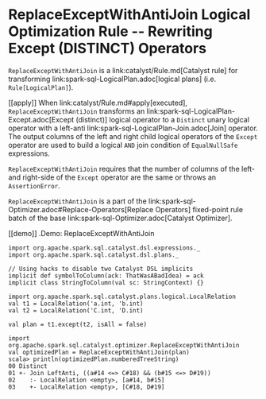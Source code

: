 # ReplaceExceptWithAntiJoin Logical Optimization Rule -- Rewriting Except (DISTINCT) Operators

`ReplaceExceptWithAntiJoin` is a link:catalyst/Rule.md[Catalyst rule] for transforming link:spark-sql-LogicalPlan.adoc[logical plans] (i.e. `Rule[LogicalPlan]`).

[[apply]]
When link:catalyst/Rule.md#apply[executed], `ReplaceExceptWithAntiJoin` transforms an link:spark-sql-LogicalPlan-Except.adoc[Except (distinct)] logical operator to a `Distinct` unary logical operator with a left-anti link:spark-sql-LogicalPlan-Join.adoc[Join] operator. The output columns of the left and right child logical operators of the `Except` operator are used to build a logical `AND` join condition of `EqualNullSafe` expressions.

`ReplaceExceptWithAntiJoin` requires that the number of columns of the left- and right-side of the `Except` operator are the same or throws an `AssertionError`.

`ReplaceExceptWithAntiJoin` is a part of the link:spark-sql-Optimizer.adoc#Replace-Operators[Replace Operators] fixed-point rule batch of the base link:spark-sql-Optimizer.adoc[Catalyst Optimizer].

[[demo]]
.Demo: ReplaceExceptWithAntiJoin
```
import org.apache.spark.sql.catalyst.dsl.expressions._
import org.apache.spark.sql.catalyst.dsl.plans._

// Using hacks to disable two Catalyst DSL implicits
implicit def symbolToColumn(ack: ThatWasABadIdea) = ack
implicit class StringToColumn(val sc: StringContext) {}

import org.apache.spark.sql.catalyst.plans.logical.LocalRelation
val t1 = LocalRelation('a.int, 'b.int)
val t2 = LocalRelation('C.int, 'D.int)

val plan = t1.except(t2, isAll = false)

import org.apache.spark.sql.catalyst.optimizer.ReplaceExceptWithAntiJoin
val optimizedPlan = ReplaceExceptWithAntiJoin(plan)
scala> println(optimizedPlan.numberedTreeString)
00 Distinct
01 +- Join LeftAnti, ((a#14 <=> C#18) && (b#15 <=> D#19))
02    :- LocalRelation <empty>, [a#14, b#15]
03    +- LocalRelation <empty>, [C#18, D#19]
```
